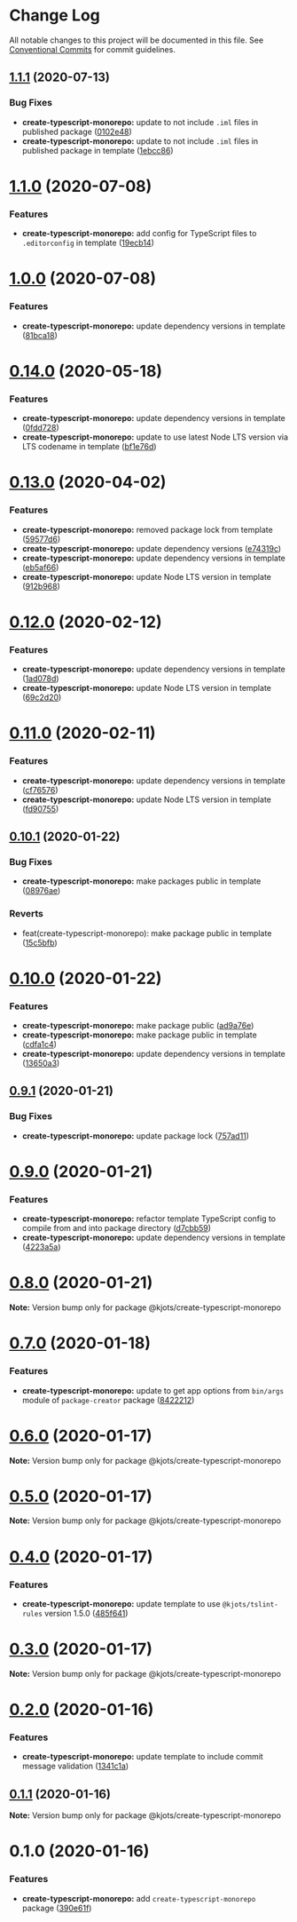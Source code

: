 # Change Log

All notable changes to this project will be documented in this file.
See [Conventional Commits](https://conventionalcommits.org) for commit guidelines.

## [1.1.1](https://github.com/kjots/package-tools/compare/v1.1.0...v1.1.1) (2020-07-13)


### Bug Fixes

* **create-typescript-monorepo:** update to not include `.iml` files in published package ([0102e48](https://github.com/kjots/package-tools/commit/0102e4892e937898ddf26241d31a9a9a7ddfe866))
* **create-typescript-monorepo:** update to not include `.iml` files in published package in template ([1ebcc86](https://github.com/kjots/package-tools/commit/1ebcc860585e718bbaafd6e10bf18bdd65e55c87))





# [1.1.0](https://github.com/kjots/package-tools/compare/v1.0.0...v1.1.0) (2020-07-08)


### Features

* **create-typescript-monorepo:** add config for TypeScript files to `.editorconfig` in template ([19ecb14](https://github.com/kjots/package-tools/commit/19ecb149067ad91d53134bcde3f05668e496727c))





# [1.0.0](https://github.com/kjots/package-tools/compare/v0.14.0...v1.0.0) (2020-07-08)


### Features

* **create-typescript-monorepo:** update dependency versions in template ([81bca18](https://github.com/kjots/package-tools/commit/81bca181bbfe88b94f3a7d7cedb87ec93d24fbca))





# [0.14.0](https://github.com/kjots/package-tools/compare/v0.13.0...v0.14.0) (2020-05-18)


### Features

* **create-typescript-monorepo:** update dependency versions in template ([0fdd728](https://github.com/kjots/package-tools/commit/0fdd72837d96fc7f9efaa6fea2ab4f691fdb82a9))
* **create-typescript-monorepo:** update to use latest Node LTS version via LTS codename in template ([bf1e76d](https://github.com/kjots/package-tools/commit/bf1e76d65109af0f39d4c89cfb73a9b90304e009))





# [0.13.0](https://github.com/kjots/package-tools/compare/v0.12.0...v0.13.0) (2020-04-02)


### Features

* **create-typescript-monorepo:** removed package lock from template ([59577d6](https://github.com/kjots/package-tools/commit/59577d6fb7b803507d7a7b46c44e260940a376fb))
* **create-typescript-monorepo:** update dependency versions ([e74319c](https://github.com/kjots/package-tools/commit/e74319cfe8322c609fc47034c5b6965e2df2fa18))
* **create-typescript-monorepo:** update dependency versions in template ([eb5af66](https://github.com/kjots/package-tools/commit/eb5af662896ca1d21d85c6871f2d816f6d6bf1b4))
* **create-typescript-monorepo:** update Node LTS version in template ([912b968](https://github.com/kjots/package-tools/commit/912b9683a909276e5735671745a9001f85b39df3))





# [0.12.0](https://github.com/kjots/package-tools/compare/v0.11.0...v0.12.0) (2020-02-12)


### Features

* **create-typescript-monorepo:** update dependency versions in template ([1ad078d](https://github.com/kjots/package-tools/commit/1ad078d159ffa9d73f3d56110d9084595b9f9be4))
* **create-typescript-monorepo:** update Node LTS version in template ([69c2d20](https://github.com/kjots/package-tools/commit/69c2d205b681fc78e9c889989b478541f216858b))





# [0.11.0](https://github.com/kjots/package-tools/compare/v0.10.1...v0.11.0) (2020-02-11)


### Features

* **create-typescript-monorepo:** update dependency versions in template ([cf76576](https://github.com/kjots/package-tools/commit/cf765760079b53440dede13a5b373320589c1b00))
* **create-typescript-monorepo:** update Node LTS version in template ([fd90755](https://github.com/kjots/package-tools/commit/fd907555b6813eabc4d72fbf819c96f2ead49165))





## [0.10.1](https://github.com/kjots/package-tools/compare/v0.10.0...v0.10.1) (2020-01-22)


### Bug Fixes

* **create-typescript-monorepo:** make packages public in template ([08976ae](https://github.com/kjots/package-tools/commit/08976ae4592dd5b596242c401246b359d4a69e95))


### Reverts

* feat(create-typescript-monorepo): make package public in template ([15c5bfb](https://github.com/kjots/package-tools/commit/15c5bfbba7df02a6659c4d724ea93fd39f563476))





# [0.10.0](https://github.com/kjots/package-tools/compare/v0.9.1...v0.10.0) (2020-01-22)


### Features

* **create-typescript-monorepo:** make package public ([ad9a76e](https://github.com/kjots/package-tools/commit/ad9a76e03c058bc7acfea90f1b9a5fb569b91a6f))
* **create-typescript-monorepo:** make package public in template ([cdfa1c4](https://github.com/kjots/package-tools/commit/cdfa1c450ebed2a6fc2ac2b8d84424f268de6ad5))
* **create-typescript-monorepo:** update dependency versions in template ([13650a3](https://github.com/kjots/package-tools/commit/13650a3bd4285403ca2adc11c0cc6b89a4b23dad))





## [0.9.1](https://github.com/kjots/package-tools/compare/v0.9.0...v0.9.1) (2020-01-21)


### Bug Fixes

* **create-typescript-monorepo:** update package lock ([757ad11](https://github.com/kjots/package-tools/commit/757ad1101572f80c6835c9d601cc96ce0612ebdb))





# [0.9.0](https://github.com/kjots/package-tools/compare/v0.8.0...v0.9.0) (2020-01-21)


### Features

* **create-typescript-monorepo:** refactor template TypeScript config to compile from and into package directory ([d7cbb59](https://github.com/kjots/package-tools/commit/d7cbb59b5d470fa83ac9a6e0a5941ca8c3f0213a))
* **create-typescript-monorepo:** update dependency versions in template ([4223a5a](https://github.com/kjots/package-tools/commit/4223a5a1626ed0c2c175bf36c48a75e6fb1afe2d))





# [0.8.0](https://github.com/kjots/package-tools/compare/v0.7.0...v0.8.0) (2020-01-21)

**Note:** Version bump only for package @kjots/create-typescript-monorepo





# [0.7.0](https://github.com/kjots/package-tools/compare/v0.6.0...v0.7.0) (2020-01-18)


### Features

* **create-typescript-monorepo:** update to get app options from `bin/args` module of `package-creator` package ([8422212](https://github.com/kjots/package-tools/commit/84222125524c6bdee0c8a457d6f5801d795b4e04))





# [0.6.0](https://github.com/kjots/package-tools/compare/v0.5.0...v0.6.0) (2020-01-17)

**Note:** Version bump only for package @kjots/create-typescript-monorepo





# [0.5.0](https://github.com/kjots/package-tools/compare/v0.4.0...v0.5.0) (2020-01-17)

**Note:** Version bump only for package @kjots/create-typescript-monorepo





# [0.4.0](https://github.com/kjots/package-tools/compare/v0.3.0...v0.4.0) (2020-01-17)


### Features

* **create-typescript-monorepo:** update template to use `@kjots/tslint-rules` version 1.5.0 ([485f641](https://github.com/kjots/package-tools/commit/485f64114ebc8345a06b4cbdc7b9c663c6815314))





# [0.3.0](https://github.com/kjots/package-tools/compare/v0.2.0...v0.3.0) (2020-01-17)

**Note:** Version bump only for package @kjots/create-typescript-monorepo





# [0.2.0](https://github.com/kjots/package-tools/compare/v0.1.1...v0.2.0) (2020-01-16)


### Features

* **create-typescript-monorepo:** update template to include commit message validation ([1341c1a](https://github.com/kjots/package-tools/commit/1341c1a58c40d95358b48d89b72e7120b37c88c6))





## [0.1.1](https://github.com/kjots/package-tools/compare/v0.1.0...v0.1.1) (2020-01-16)

**Note:** Version bump only for package @kjots/create-typescript-monorepo





# 0.1.0 (2020-01-16)


### Features

* **create-typescript-monorepo:** add `create-typescript-monorepo` package ([390e61f](https://github.com/kjots/package-tools/commit/390e61f9125bb048efe7f88072263e503a65c413))
